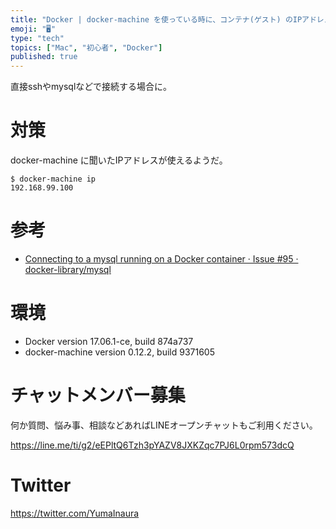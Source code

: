 ```yaml
---
title: "Docker | docker-machine を使っている時に、コンテナ(ゲスト) のIPアドレスに接続できない"
emoji: "🖥"
type: "tech"
topics: ["Mac", "初心者", "Docker"]
published: true
---
```


直接sshやmysqlなどで接続する場合に。

# 対策

docker-machine に聞いたIPアドレスが使えるようだ。

```
$ docker-machine ip
192.168.99.100
```


# 参考

- [Connecting to a mysql running on a Docker container · Issue #95 · docker-library/mysql](https://github.com/docker-library/mysql/issues/95)

# 環境

- Docker version 17.06.1-ce, build 874a737
- docker-machine version 0.12.2, build 9371605








<!-- Update From Qiita API -->

# チャットメンバー募集


何か質問、悩み事、相談などあればLINEオープンチャットもご利用ください。

https://line.me/ti/g2/eEPltQ6Tzh3pYAZV8JXKZqc7PJ6L0rpm573dcQ





# Twitter


https://twitter.com/YumaInaura


<!-- Update From Qiita API -->


